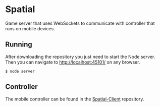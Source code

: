 # Spatial
Game server that uses WebSockets to communicate with controller that runs on mobile devices.

## Running
After downloading the repository you just need to start the Node server. Then you can navigate to [http://localhost:45101/](http://localhost:45101/) on any browser.

```
$ node server
```

## Controller
The mobile controller can be found in the [Spatial-Client](https://github.com/Leonard1020/Spatial-Client) repository.